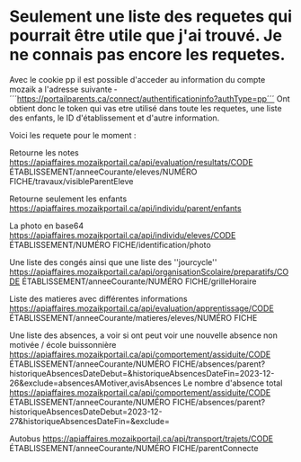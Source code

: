 # Seulement une liste des requetes qui pourrait être utile que j'ai trouvé. Je ne connais pas encore les requetes.

Avec le cookie pp il est possible d'acceder au information du compte mozaik a l'adresse suivante
­­­´´´https://portailparents.ca/connect/authentificationinfo?authType=pp­­­­­­´´´
Ont obtient donc le token qui vas etre utilisé dans toute les requetes, une liste des enfants, le ID d'établissement et d'autre information.

Voici les requete pour le moment :

Retourne les notes
https://apiaffaires.mozaikportail.ca/api/evaluation/resultats/CODE ÉTABLISSEMENT/anneeCourante/eleves/NUMÉRO FICHE/travaux/visibleParentEleve

Retourne seulement les enfants
https://apiaffaires.mozaikportail.ca/api/individu/parent/enfants

La photo en base64
https://apiaffaires.mozaikportail.ca/api/individu/eleves/CODE ÉTABLISSEMENT/NUMÉRO FICHE/identification/photo

Une liste des congés ainsi que une liste des ''jourcycle''
https://apiaffaires.mozaikportail.ca/api/organisationScolaire/preparatifs/CODE ÉTABLISSEMENT/anneeCourante/NUMÉRO FICHE/grilleHoraire

Liste des matieres avec différentes informations
https://apiaffaires.mozaikportail.ca/api/evaluation/apprentissage/CODE ÉTABLISSEMENT/anneeCourante/matieres/eleves/NUMÉRO FICHE

Une liste des absences, a voir si ont peut voir une nouvelle absence non motivée / école buissonnière
https://apiaffaires.mozaikportail.ca/api/comportement/assiduite/CODE ÉTABLISSEMENT/anneeCourante/NUMÉRO FICHE/absences/parent?historiqueAbsencesDateDebut=&historiqueAbsencesDateFin=2023-12-26&exclude=absencesAMotiver,avisAbsences
Le nombre d'absence total
https://apiaffaires.mozaikportail.ca/api/comportement/assiduite/CODE ÉTABLISSEMENT/anneeCourante/NUMÉRO FICHE/absences/parent?historiqueAbsencesDateDebut=2023-12-27&historiqueAbsencesDateFin=&exclude=

Autobus
https://apiaffaires.mozaikportail.ca/api/transport/trajets/CODE ÉTABLISSEMENT/anneeCourante/NUMÉRO FICHE/parentConnecte
